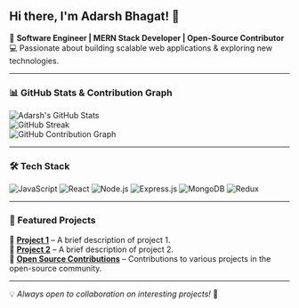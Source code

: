 ## Hi there, I'm Adarsh Bhagat! 👋  

🚀 **Software Engineer | MERN Stack Developer | Open-Source Contributor**  
💻 Passionate about building scalable web applications & exploring new technologies.

---

### 📊 GitHub Stats & Contribution Graph

![Adarsh's GitHub Stats](https://github-readme-stats.vercel.app/api?username=adarshbhagatjii&show_icons=true&theme=dark)  
![GitHub Streak](https://github-readme-streak-stats.herokuapp.com/?user=adarshbhagatjii&theme=dark)  
![GitHub Contribution Graph](https://ghchart.rshah.org/adarshbhagatjii)

---

### 🛠️ Tech Stack

![JavaScript](https://img.shields.io/badge/JavaScript-F7DF1E?style=for-the-badge&logo=javascript&logoColor=black)
![React](https://img.shields.io/badge/React-61DAFB?style=for-the-badge&logo=react&logoColor=black)
![Node.js](https://img.shields.io/badge/Node.js-339933?style=for-the-badge&logo=node.js&logoColor=white)
![Express.js](https://img.shields.io/badge/Express.js-000000?style=for-the-badge&logo=express&logoColor=white)
![MongoDB](https://img.shields.io/badge/MongoDB-47A248?style=for-the-badge&logo=mongodb&logoColor=white)
![Redux](https://img.shields.io/badge/Redux-764ABC?style=for-the-badge&logo=redux&logoColor=white)

---

### 🌟 Featured Projects

🔹 **[Project 1](https://github.com/adarshbhagatjii/project1)** – A brief description of project 1.  
🔹 **[Project 2](https://github.com/adarshbhagatjii/project2)** – A brief description of project 2.  
🔹 **[Open Source Contributions](https://github.com/adarshbhagatjii?tab=repositories)** – Contributions to various projects in the open-source community.

---



💡 *Always open to collaboration on interesting projects!* 🚀

